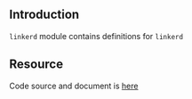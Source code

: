 ## Introduction

`linkerd` module contains definitions for `linkerd`

## Resource

Code source and document is [here](https://github.com/longhorn/longhorn/blob/master/chart/templates/crds.yaml)
